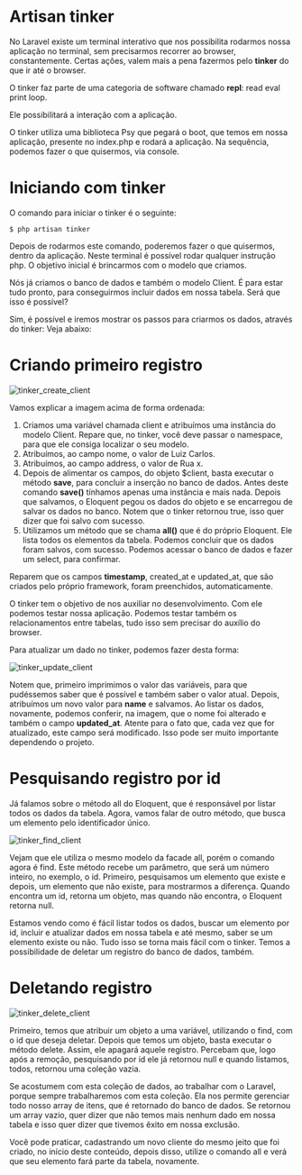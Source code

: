 # Artisan tinker

No Laravel existe um terminal interativo que nos possibilita rodarmos nossa aplicação no terminal, sem precisarmos recorrer ao  browser, constantemente. 
Certas ações, valem mais a pena fazermos pelo **tinker** do que ir até o browser.

O tinker faz parte de uma categoria de software chamado **repl**: read eval print loop. 

Ele possibilitará a interação com a aplicação.

O tinker utiliza uma biblioteca Psy que pegará o boot, que temos em nossa aplicação, presente no index.php e rodará a aplicação. Na sequência, podemos fazer o que quisermos, via console.

# Iniciando com tinker

O comando para iniciar o tinker é o seguinte:

`$ php artisan tinker`

Depois de rodarmos este comando, poderemos fazer o que quisermos, dentro da aplicação. Neste terminal é possível rodar qualquer instrução php. O objetivo inicial é brincarmos com o modelo que criamos.

Nós já criamos o banco de dados e também o modelo Client. É para estar tudo pronto, para conseguirmos incluir dados em nossa tabela. Será que isso é possível?

Sim, é possível e iremos mostrar os passos para criarmos os dados, através do tinker: Veja abaixo:

# Criando primeiro registro

![tinker_create_client](./images/tinker_create_client.png "tinker_create_client")

Vamos explicar a imagem acima de forma ordenada:

1. Criamos uma variável chamada client e atribuímos uma instância do modelo Client. Repare que, no tinker, você deve passar o  namespace, para que ele consiga localizar o seu modelo.
2. Atribuímos, ao campo nome, o valor de Luiz Carlos.
3. Atribuímos, ao campo address, o valor de Rua x.
4. Depois de alimentar os campos, do objeto $client, basta executar o método **save**, para concluir a inserção no banco de dados. 
Antes deste comando **save()** tínhamos apenas uma instância e mais nada. Depois que salvamos, o Eloquent pegou os dados do objeto e se encarregou de salvar os dados no banco. Notem que o tinker retornou true, isso quer dizer que foi salvo com sucesso.
5. Utilizamos um método que se chama **all()** que é do próprio Eloquent. Ele lista todos os elementos da tabela. Podemos concluir que os dados foram salvos, com sucesso. 
Podemos acessar o banco de dados e fazer um select, para confirmar.

Reparem que os campos **timestamp**, created_at e updated_at, que são criados pelo próprio framework,  foram preenchidos, automaticamente.

O tinker tem o objetivo de nos auxiliar no desenvolvimento. Com ele podemos testar nossa aplicação. Podemos testar também os relacionamentos entre tabelas, tudo isso sem precisar do auxílio do browser.

Para atualizar um dado no tinker, podemos fazer desta forma:

![tinker_update_client](./images/tinker_update_client.png "tinker_update_client")

Notem que, primeiro imprimimos o valor das variáveis, para que pudéssemos saber que é possível e também saber o valor atual. Depois, atribuímos um novo valor para **name** e salvamos. 
Ao listar os dados, novamente, podemos conferir, na imagem, que o nome foi alterado e também o campo **updated_at**. 
Atente para o fato que, cada vez que for atualizado, este campo será modificado. Isso pode ser muito importante dependendo o projeto.

# Pesquisando registro por id

Já falamos sobre o método all do Eloquent, que é responsável por listar todos os dados da tabela. Agora, vamos falar de outro método, que busca um elemento pelo identificador único.

![tinker_find_client](./images/tinker_find_client.png "tinker_find_client")

Vejam que ele utiliza o mesmo modelo da facade all, porém o comando agora é find. 
Este método recebe um parâmetro, que será um número inteiro, no exemplo, o id. Primeiro, pesquisamos um elemento que existe e depois, um elemento que não existe, para mostrarmos a diferença. 
Quando encontra um id, retorna um objeto, mas quando não encontra, o Eloquent retorna null.

Estamos vendo como é fácil listar todos os dados, buscar um elemento por id, incluir e atualizar dados em nossa tabela e até mesmo, saber se um elemento existe ou não. Tudo isso se torna mais fácil com o tinker. 
Temos a possibilidade de deletar um registro do banco de dados, também.

# Deletando registro

![tinker_delete_client](./images/tinker_delete_client.png "tinker_delete_client")

Primeiro, temos que atribuir um objeto a uma variável, utilizando o find, com o id que deseja deletar. 
Depois que temos um objeto, basta executar o método delete. Assim, ele apagará aquele registro.
Percebam que, logo após a remoção, pesquisando por id ele já retornou null e quando listamos, todos, retornou uma coleção vazia.

Se acostumem com esta coleção de dados, ao trabalhar com o Laravel, porque sempre trabalharemos com esta coleção. 
Ela nos permite gerenciar todo nosso array de itens, que é retornado do banco de dados. 
Se retornou um array vazio, quer dizer que não temos mais nenhum dado em nossa tabela e isso quer dizer que tivemos êxito em nossa exclusão.

Você pode praticar, cadastrando um novo cliente do mesmo jeito que foi criado, no início deste conteúdo, depois disso, utilize o comando all e verá que seu elemento fará parte da tabela, novamente.